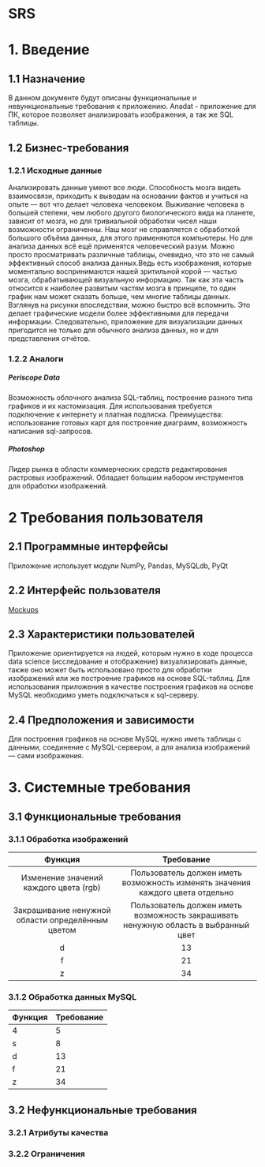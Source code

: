 
# SRS


# 1. Введение

## 1.1 Назначение

В данном документе будут описаны функциональные и невункциональные требования к приложению.
Anadat - приложение для ПК, которое позволяет анализировать изображения, а так же SQL таблицы. 

## 1.2 Бизнес-требования

### 1.2.1 Исходные данные

Анализировать данные умеют все люди. Способность мозга видеть взаимосвязи, приходить к выводам на основании фактов и учиться на опыте — вот что делает человека человеком. Выживание человека в большей степени, чем любого другого биологического вида на планете, зависит от мозга, но для тривиальной обработки чисел наши возможности ограниченны. Наш мозг не справляется с обработкой большого объёма данных, для этого применяются компьютеры. Но для анализа данных всё ещё применятся человеческий разум. Можно просто просматривать различные таблицы, очевидно, что это не самый эффективный способ анализа данных.Ведь есть изображения, которые моментально воспринимаются нашей зритильной корой — частью мозга, обрабатывающей визуальную информацию. Так как эта часть относится к наиболее развитым частям мозга в принципе, то один график нам может сказать больше, чем многие таблицы данных. Взглянув на рисунки впоследствии, можно быстро всё вспомнить. Это делает графические модели более эффективными для передачи информации. Следовательно, приложение для визуализации данных пригодится не только для обычного анализа данных, но и для представления отчётов.

### 1.2.2 Аналоги

##### Periscope Data


Возможность облочного анализа SQL-таблиц, построение разного типа графиков и их кастомизация. Для использования требуется подключение к интернету и платная подписка. Преимущества: использование готовых карт для построение диаграмм, возможность написания sql-запросов.

##### Photoshop

Лидер рынка в области коммерческих средств редактирования растровых изображений. Обладает большим набором инструментов для обработки изображений. 

# 2 Требования пользователя

## 2.1 Программные интерфейсы

Приложение использует модули NumPy, Pandas, MySQLdb, PyQt

## 2.2 Интерфейс пользователя
[Mockups](https://github.com/Anastasiyabordak/Anadat/blob/master/Mockups/Mockups.md)
## 2.3 Характеристики пользователей

Приложение ориентируется на людей, которым нужно в ходе процесса data science (исследование и отображение) визуализировать данные, также оно может быть использовано просто для обработки изображений или же построение графиков на основе SQL-таблиц.
Для использования приложения в качестве построения графиков на основе MySQL необходимо уметь подключаться к sql-серверу. 

## 2.4 Предположения и зависимости

Для построения графиков на основе MySQL нужно иметь таблицы с данными, соединение с MySQL-сервером, а для анализа изображений — сами изображения.


# 3. Системные требования

## 3.1 Функциональные требования

### 3.1.1 Обработка изображений

 Функция |Требование |
|:-----:|:----------------:|
Изменение значений каждого цвета (rgb)  |Пользователь должен иметь возможность изменять значения каждого цвета отдельно|
Закрашивание ненужной области  определённым цветом |Пользователь должен иметь возможность закрашивать ненужную область в выбранный цвет | 
 d   |       13       | 
 f   |       21       | 
 z   |       34       | 


### 3.1.2 Обработка данных MySQL

 Функция |Требование |
-----|----------------|
 4   |        5       |
 s   |        8       | 
 d   |       13       | 
 f   |       21       | 
 z   |       34       | 


## 3.2 Нефункциональные требования

### 3.2.1 Атрибуты качества


### 3.2.2 Ограничения
